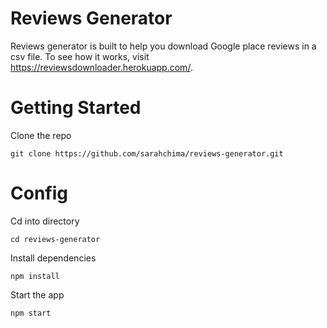 # Reviews Generator

Reviews generator is built to help you download Google place reviews in a csv file. To see how it works, visit https://reviewsdownloader.herokuapp.com/.



# Getting Started

Clone the repo

``` git clone https://github.com/sarahchima/reviews-generator.git ```



# Config

Cd into directory

``` cd reviews-generator ```

Install dependencies

``` npm install ```

Start the app

``` npm start ```

